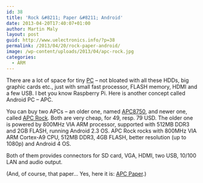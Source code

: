 ```yaml
---
id: 38
title: 'Rock &#8211; Paper &#8211; Android'
date: 2013-04-20T17:40:07+01:00
author: Martin Maly
layout: post
guid: http://www.uelectronics.info/?p=38
permalink: /2013/04/20/rock-paper-android/
image: /wp-content/uploads/2013/04/apc-rock.jpg
categories:
  - ARM
---
```

There are a lot of space for tiny [PC](http://www.youtube.com/user/choudhury2011) &#8211; not bloated with all these HDDs, big graphic cards etc., just with small fast processor, FLASH memory, HDMI and a few USB. I bet you know Raspberry Pi. Here is another concept called Android PC &#8211; APC.

<!--more-->

You can buy two APCs &#8211; an older one, named [APC8750](http://apc.io/products/8750a/), and newer one, called [APC Rock](http://apc.io/products/rock). Both are very cheap, for 49, resp. 79 USD. The older one is powered by 800MHz VIA ARM processor, supported with 512MB DDR3 and 2GB FLASH, running Android 2.3 OS. APC Rock rocks with 800MHz VIA ARM Cortex-A9 CPU, 512MB DDR3, 4GB FLASH, better resolution (up to 1080p) and Android 4 OS.

Both of them provides connectors for SD card, VGA, HDMI, two USB, 10/100 LAN and audio output.

(And, of course, that paper&#8230; Yes, here it is: [APC Paper](http://apc.io/products/paper/).)